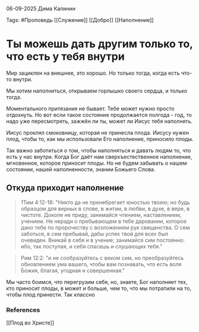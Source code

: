 06-09-2025
Дима Калинин 

Tags: #Проповедь 
[[Служение]]
[[Добро]]
[[Наполнение]]
# Ты можешь дать другим только то, что есть у тебя внутри
Мир зациклен на внешнее, это хорошо. Но только тогда, когда есть что-то внутри.

Мы хотим наполниться, открываем горлышко своего сердца, и только тогда. 

Моментального притязания не бывает. Тебе может нужно просто отдохнуть. Но вот если такое состояние продолжается полгода - год, то надо уже пересмотреть, зажжён ли ты, может ли Иисус тебя наполнять. 

Иисус проклял смоковницу, которая не принесла плода. Иисусу нужен плод, чтобы то, как мы использовали Его наполнение, приносило плоды.

Так важно заботиться о том, чтобы наполняться и давать людям то, что есть у нас внутри. 
Когда Бог даёт нам сверхъестественное наполнение, мгновенное, которое приносит плоды. Но не будем забывать о нашем состоянии, нашей наполненности, знании Божьего Слова. 
## Откуда приходит наполнение
> 1Тим 4:12-16: "Никто да не пренебрегает юностью твоею; но будь образцом для верных в слове, в житии, в любви, в духе, в вере, в чистоте. Доколе не приду, занимайся чтением, наставлением, учением. Не неради о пребывающем в тебе даровании, которое дано тебе по пророчеству с возложением рук священства. О сем заботься, в сем пребывай, дабы успех твой для всех был очевиден. Вникай в себя и в учение; занимайся сим постоянно: ибо, так поступая, и себя спасешь и слушающих тебя."

> Рим 12:2: "и не сообразуйтесь с веком сим, но преобразуйтесь обновлением ума вашего, чтобы вам познавать, что есть воля Божия, благая, угодная и совершенная."

Мы часто боимся, что перегрузим себя, но, знаете, Бог наполняет тех, кто приносит плоды, в может и больше, чем то, что мы потратили на то, чтобы плод принести. 
Так классно 
### References
[[Плод во Христе]]